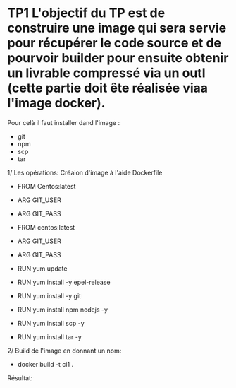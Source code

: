 # TP1 L'objectif du TP est de construire une image qui sera servie pour récupérer le code source et de pourvoir builder pour ensuite obtenir un livrable compressé via un outl (cette partie doit ête réalisée viaa l'image docker). 
Pour celà il faut installer dand l'image :

- git
- npm
- scp
- tar

1/ Les opérations: Créaion d'image à l'aide Dockerfile

* FROM Centos:latest
* ARG GIT_USER
* ARG GIT_PASS
* FROM centos:latest
* ARG GIT_USER
* ARG GIT_PASS

* RUN yum update
* RUN yum install -y epel-release
* RUN yum install -y git

* RUN yum install npm nodejs -y
* RUN yum install scp -y
* RUN yum install tar -y

2/ Build de l'image en donnant un nom:

* docker build -t ci1 .

Résultat:

